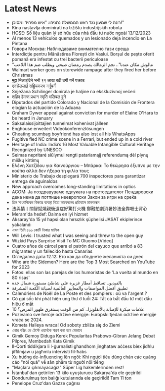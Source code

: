 # Latest News
-  רונה לי שמעון נגד ראש הממשלה נתניהו: "איש מפחיד ומסוכן!"
-  Kina nastavlja dominirati na tržištu industrijskih robota
-  HOSE: Số liệu quản lý sở hữu của nhà đầu tư nước ngoài 13/12/2023
-  Al menos 13 vehículos quemados y un lesionado deja incendio en La Pintana
-  Говори Москва: Наблюдаваме внимателно тази среща
-  Interdicție pentru Mănăstirea Florești din Vaslui. Borșul de pește oferit pomană era infestat cu trei bacterii periculoase
-  "مالوش مكان عندنا".. نجم الزمالك يصدم رمضان صبحي ويطلب ضم هذا اللاعب
-  Walmart worker goes on storewide rampage after they fired her before Christmas
-  मुद्दा मिलाइदिने भनी ९९ लाख बढी ठगी गर्ने पक्राउ
-  एनसेललाई राष्ट्रियकरण गर्नुपर्ने
-  Snježana Schilinger donirala je haljine na ekskluzivnoj večeri
-  शहिद हेमन्त प्रधान स्मृति भलिबल हुने
-  Diputados del partido Colorado y Nacional de la Comisión de Frontera elogian la actuación de la Aduana
-  Graham Dywer appeal against conviction for murder of Elaine O'Hara to be heard in January
-  Saksalaissijoittajien tunnelmat kohenivat jälleen
-  Enghouse erweitert Videokonferenzlösungen
-  Cheating scumbag boyfriend has also lost all his WhatsApps
-  Fugitive fled NC crime scene in a Ferrari, but ended up in a cold river
-  Heritage of India: India’s 16 Most Valuable Intangible Cultural Heritage Recognized by UNESCO
-  Seimas nepritarė siūlymui rengti patariamąjį referendumą dėl plynų miškų kirtimų
-  Ελένη Χατζίδου για Καινούργιου – Μπάρκα: Το θεώρησα έξυπνο με την κούπα αλλά δεν ήξερα τη φιλία τους
-  Ministerio de Trabajo desplegará 700 inspectores para garantizar entrega de aguinaldos
-  New approach overcomes long-standing limitations in optics
-  АСОМ: Ја поздравуваме одлуката на претседателот Пендаровски дека нема да потпише неевропски Закон за игри на среќа
-  তিন সাংবাদিকের বিরুদ্ধে ব্যবস্থা নিতে আবেদনের প্রতিবাদে মানববন্ধন
-  法與情丨關智斌燒親後遺症好驚打火機 鄭融拍劇消暑妙法全靠喱士背心
-  Meram'da hedef: Daima en iyi hizmet
-  Aksaray'da 15 yıl hapsi olan hırsızlık şüphelisi JASAT ekiplerince yakalandı
-  এখন তিনি ৫০০ কোটি টাকার মালিক
-  Will Levis: I trusted what I was seeing and threw to the open guy
-  Wizkid Pays Surprise Visit To MC Oluomo [Video]
-  Cuatro años de cárcel para el patrón del cayuco que arribó a 83 migrantes y un fallecido hasta Canarias
-  Огледална дата 12.12: Ето как да сбъднете желанията си днес
-  Who are the Sidemen? Here are the Top 3 Most Searched on YouTube for 2023
-  Fotos: ellas son las parejas de los humoristas de 'La vuelta al mundo en 80 risas'
-  بالفيديو.. تساقط أمطار غزيرة على شاطئ مستورة شمال جدة
-  تطبيق أفضل المواصفات والمعايير العالمية لصيانة الكعبة المشرفة
-  Calendriers de Noël de La Poste et des pompiers : où va l'argent ?
-  Cô gái sốc khi phát hiện ung thư ở tuổi 24: Tất cả bắt đầu từ một dấu hiệu ở mắt
-  10 علامات مبكرة للإصابة بالأنفلونزا.. كم من الوقت يستغرق ظهور المرض؟
-  Pozivamo sve heroje održive energije: Europski tjedan održive energije vraća se 2024.
-  Kometa Halleya wraca! Od soboty zbliża się do Ziemi
-  এবার বক্সিং ডে টেস্টে ওয়ার্নকে স্মরণ করা হবে যেভাবে
-  Gimik Gemoy Diduga Kerek Popularitas Prabowo-Gibran Jelang Debat Pilpres, Membedah Kata Gimik
-  Il-Qorti tiddikjara li l-ġurnalisti għandhom jingħataw aċċess biex jidħlu jiffilmjaw u jagħmlu intervisti fil-ħabs
-  Xu hướng de-influencing lên ngôi: Khi người tiêu dùng chán các quảng cáo "nói quá" về sản phẩm từ người nổi tiếng
-  "Maçlara çıkmayacağız" Süper Lig hakemlerinden rest!
-  İstanbul'dan getirilen 13 kilo uyuşturucu Sakarya'da ele geçirildi
-  Dondurulmuş ton balığı kutularında ele geçirildi! Tam 11 ton
-  Penelope Cruz'dan Gazze çağrısı
